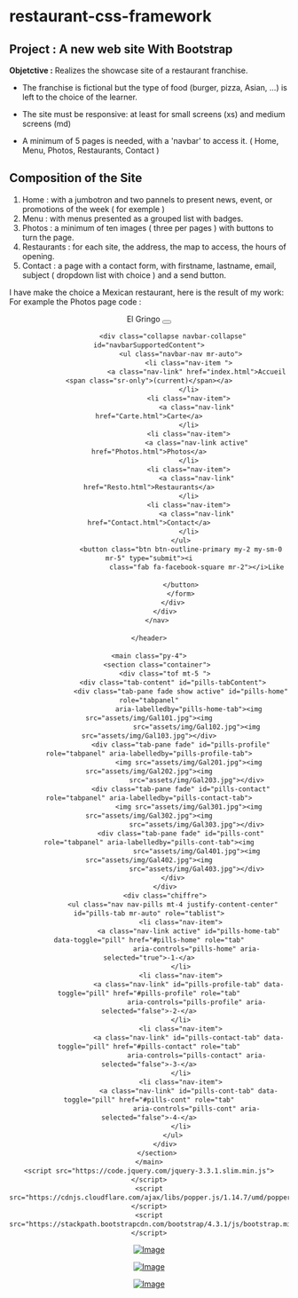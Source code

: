 # restaurant-css-framework
## Project : A new web site With Bootstrap

__Objetctive :__ Realizes the showcase site of a restaurant franchise. 

* The franchise is fictional but the type of food (burger, pizza, Asian, ...) is left to the choice of the learner.

* The site must be responsive: at least for small screens (xs) and medium screens (md)

* A minimum of 5 pages is needed, with a 'navbar' to access it. ( Home, Menu, Photos, Restaurants, Contact )

## Composition of the Site

1. Home : with a jumbotron and two pannels to present news, event, or promotions of the week ( for exemple )
2. Menu : with menus presented as a grouped list with badges.
3. Photos : a minimum of ten images ( three per pages ) with buttons to turn the page.
4. Restaurants : for each site, the address, the map to access, the hours of opening.
5. Contact : a page with a contact form, with firstname, lastname, email, subject ( dropdown list with choice ) and a send button.

I have make the choice a Mexican restaurant, here is the result of my work:
For example the Photos page code :
<!DOCTYPE html>
<html lang="fr">

<head>
    <meta charset="UTF-8">
    <meta name="viewport" content="width=device-width, initial-scale=1.0">
    <meta http-equiv="X-UA-Compatible" content="ie=edge">
    <link href="assets/css/bootstrap/bootstrap.css" rel="stylesheet">
    <link rel="stylesheet" href="https://use.fontawesome.com/releases/v5.8.2/css/all.css"
        integrity="sha384-oS3vJWv+0UjzBfQzYUhtDYW+Pj2yciDJxpsK1OYPAYjqT085Qq/1cq5FLXAZQ7Ay" crossorigin="anonymous">
    <link rel="stylesheet" href="assets/css/style.css">
    
</head>

<body>
    <header>
        <nav class="navbar navbar-expand-lg navbar-dark bg-dark">
            <div class="container">
                <a class="navbar-brand">El Gringo</a>
                <button class="navbar-toggler" type="button" data-toggle="collapse"
                    data-target="#navbarSupportedContent" aria-controls="navbarSupportedContent" aria-expanded="false"
                    aria-label="Toggle navigation">
                    <span class="navbar-toggler-icon"></span>
                </button>

                <div class="collapse navbar-collapse" id="navbarSupportedContent">
                    <ul class="navbar-nav mr-auto">
                        <li class="nav-item ">
                            <a class="nav-link" href="index.html">Accueil <span class="sr-only">(current)</span></a>
                        </li>
                        <li class="nav-item">
                            <a class="nav-link" href="Carte.html">Carte</a>
                        </li>
                        <li class="nav-item">
                            <a class="nav-link active" href="Photos.html">Photos</a>
                        </li>
                        <li class="nav-item">
                            <a class="nav-link" href="Resto.html">Restaurants</a>
                        </li>
                        <li class="nav-item">
                            <a class="nav-link" href="Contact.html">Contact</a>
                        </li>
                    </ul>
                    <button class="btn btn-outline-primary my-2 my-sm-0 mr-5" type="submit"><i
                            class="fab fa-facebook-square mr-2"></i>Like

                    </button>
                    </form>
                </div>
            </div>
        </nav>

    </header>

    <main class="py-4">
        <section class="container">
            <div class="tof mt-5 ">
                <div class="tab-content" id="pills-tabContent">
                    <div class="tab-pane fade show active" id="pills-home" role="tabpanel"
                        aria-labelledby="pills-home-tab"><img src="assets/img/Gal101.jpg"><img
                            src="assets/img/Gal102.jpg"><img src="assets/img/Gal103.jpg"></div>
                    <div class="tab-pane fade" id="pills-profile" role="tabpanel" aria-labelledby="pills-profile-tab">
                        <img src="assets/img/Gal201.jpg"><img src="assets/img/Gal202.jpg"><img
                            src="assets/img/Gal203.jpg"></div>
                    <div class="tab-pane fade" id="pills-contact" role="tabpanel" aria-labelledby="pills-contact-tab">
                        <img src="assets/img/Gal301.jpg"><img src="assets/img/Gal302.jpg"><img
                            src="assets/img/Gal303.jpg"></div>
                    <div class="tab-pane fade" id="pills-cont" role="tabpanel" aria-labelledby="pills-cont-tab"><img
                            src="assets/img/Gal401.jpg"><img src="assets/img/Gal402.jpg"><img
                            src="assets/img/Gal403.jpg"></div>
                </div>
            </div>
            <div class="chiffre">
                <ul class="nav nav-pills mt-4 justify-content-center" id="pills-tab mr-auto" role="tablist">
                    <li class="nav-item">
                        <a class="nav-link active" id="pills-home-tab" data-toggle="pill" href="#pills-home" role="tab"
                            aria-controls="pills-home" aria-selected="true">-1-</a>
                    </li>
                    <li class="nav-item">
                        <a class="nav-link" id="pills-profile-tab" data-toggle="pill" href="#pills-profile" role="tab"
                            aria-controls="pills-profile" aria-selected="false">-2-</a>
                    </li>
                    <li class="nav-item">
                        <a class="nav-link" id="pills-contact-tab" data-toggle="pill" href="#pills-contact" role="tab"
                            aria-controls="pills-contact" aria-selected="false">-3-</a>
                    </li>
                    <li class="nav-item">
                        <a class="nav-link" id="pills-cont-tab" data-toggle="pill" href="#pills-cont" role="tab"
                            aria-controls="pills-cont" aria-selected="false">-4-</a>
                    </li>
                </ul>
            </div>
        </section>
    </main>
    <script src="https://code.jquery.com/jquery-3.3.1.slim.min.js"></script>
    <script src="https://cdnjs.cloudflare.com/ajax/libs/popper.js/1.14.7/umd/popper.min.js"></script>
    <script src="https://stackpath.bootstrapcdn.com/bootstrap/4.3.1/js/bootstrap.min.js"></script>
</body>

</html>

[![Image](https://i.goopics.net/Aq14A.jpg)](https://goopics.net/i/Aq14A)

[![Image](https://i.goopics.net/1oD7K.jpg)](https://goopics.net/i/1oD7K)

[![Image](https://i.goopics.net/mLd81.jpg)](https://goopics.net/i/mLd81)
